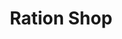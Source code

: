 ---
title: "Ration Shop"
url: /kumbadaje/ration-shop-badiyadka-mulleria-road/
shop: Lebensmittel
---